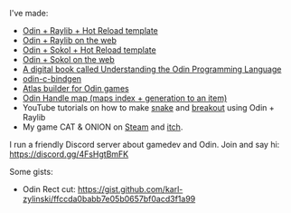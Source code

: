 I've made:

- [Odin + Raylib + Hot Reload template](https://github.com/karl-zylinski/odin-raylib-hot-reload-game-template)
- [Odin + Raylib on the web](https://github.com/karl-zylinski/odin-raylib-web)
- [Odin + Sokol + Hot Reload template](https://github.com/karl-zylinski/odin-sokol-hot-reload-template)
- [Odin + Sokol on the web](https://github.com/karl-zylinski/odin-sokol-web)
- [A digital book called Understanding the Odin Programming Language](https://odinbook.com/)
- [odin-c-bindgen](https://github.com/karl-zylinski/odin-c-bindgen)
- [Atlas builder for Odin games](https://github.com/karl-zylinski/atlas-builder)
- [Odin Handle map (maps index + generation to an item)](https://github.com/karl-zylinski/odin-handle-map)
- YouTube tutorials on how to make [snake](https://www.youtube.com/watch?v=lfiQNCNUifI) and [breakout](https://www.youtube.com/watch?v=vfgZOEvO0kM) using Odin + Raylib
- My game CAT & ONION on [Steam](https://store.steampowered.com/app/2781210/CAT__ONION/) and [itch](https://zylinski.itch.io/cat-and-onion).

I run a friendly Discord server about gamedev and Odin. Join and say hi: https://discord.gg/4FsHgtBmFK

Some gists:
- Odin Rect cut: https://gist.github.com/karl-zylinski/ffccda0babb7e05b0657bf0acd3f1a99
